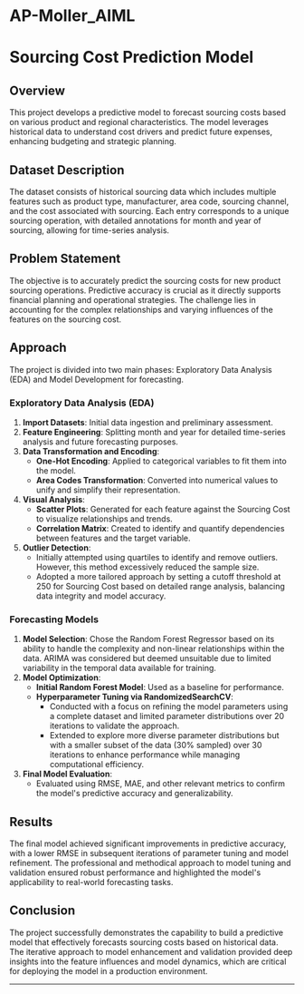 # AP-Moller_AIML


# Sourcing Cost Prediction Model

## Overview
This project develops a predictive model to forecast sourcing costs based on various product and regional characteristics. The model leverages historical data to understand cost drivers and predict future expenses, enhancing budgeting and strategic planning.

## Dataset Description
The dataset consists of historical sourcing data which includes multiple features such as product type, manufacturer, area code, sourcing channel, and the cost associated with sourcing. Each entry corresponds to a unique sourcing operation, with detailed annotations for month and year of sourcing, allowing for time-series analysis.

## Problem Statement
The objective is to accurately predict the sourcing costs for new product sourcing operations. Predictive accuracy is crucial as it directly supports financial planning and operational strategies. The challenge lies in accounting for the complex relationships and varying influences of the features on the sourcing cost.

## Approach
The project is divided into two main phases: Exploratory Data Analysis (EDA) and Model Development for forecasting.

### Exploratory Data Analysis (EDA)
1. **Import Datasets**: Initial data ingestion and preliminary assessment.
2. **Feature Engineering**: Splitting month and year for detailed time-series analysis and future forecasting purposes.
3. **Data Transformation and Encoding**:
   - **One-Hot Encoding**: Applied to categorical variables to fit them into the model.
   - **Area Codes Transformation**: Converted into numerical values to unify and simplify their representation.
4. **Visual Analysis**:
   - **Scatter Plots**: Generated for each feature against the Sourcing Cost to visualize relationships and trends.
   - **Correlation Matrix**: Created to identify and quantify dependencies between features and the target variable.
5. **Outlier Detection**:
   - Initially attempted using quartiles to identify and remove outliers. However, this method excessively reduced the sample size.
   - Adopted a more tailored approach by setting a cutoff threshold at 250 for Sourcing Cost based on detailed range analysis, balancing data integrity and model accuracy.

### Forecasting Models
1. **Model Selection**: Chose the Random Forest Regressor based on its ability to handle the complexity and non-linear relationships within the data. ARIMA was considered but deemed unsuitable due to limited variability in the temporal data available for training.
2. **Model Optimization**:
   - **Initial Random Forest Model**: Used as a baseline for performance.
   - **Hyperparameter Tuning via RandomizedSearchCV**:
     - Conducted with a focus on refining the model parameters using a complete dataset and limited parameter distributions over 20 iterations to validate the approach.
     - Extended to explore more diverse parameter distributions but with a smaller subset of the data (30% sampled) over 30 iterations to enhance performance while managing computational efficiency.
3. **Final Model Evaluation**:
   - Evaluated using RMSE, MAE, and other relevant metrics to confirm the model's predictive accuracy and generalizability.

## Results
The final model achieved significant improvements in predictive accuracy, with a lower RMSE in subsequent iterations of parameter tuning and model refinement. The professional and methodical approach to model tuning and validation ensured robust performance and highlighted the model's applicability to real-world forecasting tasks.

## Conclusion
The project successfully demonstrates the capability to build a predictive model that effectively forecasts sourcing costs based on historical data. The iterative approach to model enhancement and validation provided deep insights into the feature influences and model dynamics, which are critical for deploying the model in a production environment.

---
